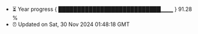 - ⏳ Year progress { ███████████████████████████▁▁▁ } 91.28 %
- ⏰ Updated on Sat, 30 Nov 2024 01:48:18 GMT

